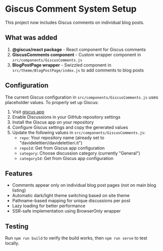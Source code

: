 # Giscus Comment System Setup

This project now includes Giscus comments on individual blog posts.

## What was added

1. **@giscus/react package** - React component for Giscus comments
2. **GiscusComments component** - Custom wrapper component in `src/components/GiscusComments.js`
3. **BlogPostPage wrapper** - Swizzled component in `src/theme/BlogPostPage/index.js` to add comments to blog posts

## Configuration

The current Giscus configuration in `src/components/GiscusComments.js` uses placeholder values. To properly set up Giscus:

1. Visit [giscus.app](https://giscus.app/) 
2. Enable Discussions in your GitHub repository settings
3. Install the Giscus app on your repository
4. Configure Giscus settings and copy the generated values
5. Update the following values in `src/components/GiscusComments.js`:
   - `repo`: Your repository name (already set to "davidelettieri/davidelettieri.it")
   - `repoId`: Get from Giscus app configuration
   - `category`: Choose discussion category (currently "General")
   - `categoryId`: Get from Giscus app configuration

## Features

- Comments appear only on individual blog post pages (not on main blog listing)
- Automatic dark/light theme switching based on site theme
- Pathname-based mapping for unique discussions per post
- Lazy loading for better performance
- SSR-safe implementation using BrowserOnly wrapper

## Testing

Run `npm run build` to verify the build works, then `npm run serve` to test locally.